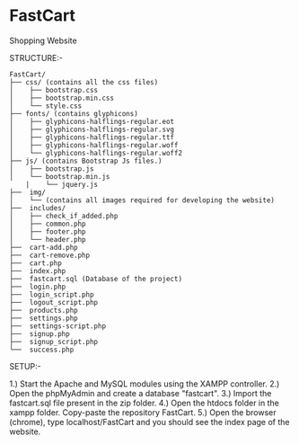 ﻿# FastCart
Shopping Website

STRUCTURE:-
	
	FastCart/
	├── css/ (contains all the css files)
	│    ├── bootstrap.css
	│    ├── bootstrap.min.css
	│    └── style.css
	├── fonts/ (contains glyphicons)
	│    ├── glyphicons-halflings-regular.eot
	│    ├── glyphicons-halflings-regular.svg
	│    ├── glyphicons-halflings-regular.ttf
	│    ├── glyphicons-halflings-regular.woff
	│    └── glyphicons-halflings-regular.woff2
	├── js/ (contains Bootstrap Js files.)
	│    ├── bootstrap.js
	│    └── bootstrap.min.js
        |    └── jquery.js 
	├──  img/
	│    └── (contains all images required for developing the website)
	├──  includes/	 
	│    ├── check_if_added.php
	│    ├── common.php
	│    ├── footer.php
	│    └── header.php
	├──  cart-add.php
	├──  cart-remove.php
	├──  cart.php 
	├──  index.php
	├──  fastcart.sql (Database of the project)
	├──  login.php
	├──  login_script.php
	├──  logout_script.php
	├──  products.php
	├──  settings.php
	├──  settings-script.php
	├──  signup.php
	├──  signup_script.php
	└──  success.php

SETUP:-				

1.) Start the Apache and MySQL modules using the XAMPP controller.
2.) Open the phpMyAdmin and create a database "fastcart". 
3.) Import the fastcart.sql file present in the zip folder.
4.) Open the htdocs folder in the xampp folder. Copy-paste the repository FastCart.
5.) Open the browser (chrome), type localhost/FastCart and you should see the index page of the website.
